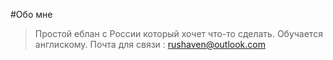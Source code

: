 #Обо мне
> Простой еблан с России который хочет что-то сделать. Обучается англискому. Почта для связи : rushaven@outlook.com
